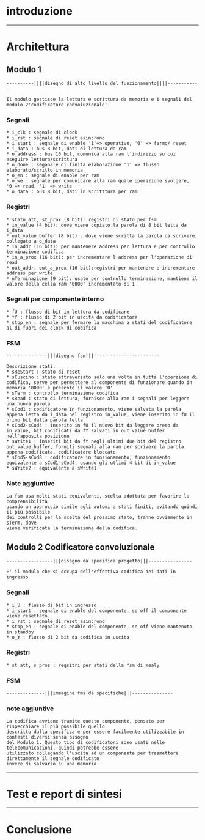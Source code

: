 # introduzione


------
# Architettura
	
## Modulo 1
	----------||||disegno di alto livello del funzionamento||||------------
	
	Il modulo gestisce la lettura e scrittura da memoria e i segnali del modulo 2'codificatore convoluzionale'.

### Segnali 
	
	* i_clk : segnale di clock
	* i_rst : segnale di reset asincrono
	* i_start : segnale di enable '1'=> operativo, '0' => fermo/ reset
	* i_data : bus 8 bit, dati di lettura da ram
	* o_address : bus 16 bit, comunica alla ram l'indirizzo su cui eseguire lettura/scrittura
	* o_done : seganale di finita elaborazione '1' => flusso elaborato/scritto in memoria
	* o_en : segnale di enable per ram
	* o_we : segnale per comunicare alla ram quale operazione svolgere, '0'=> read, '1' => write
	* o_data : bus 8 bit, dati in scritttura per ram

### Registri
	
	* stato_att, st_prox (8 bit): registri di stato per fsm
	* in_value (4 bit): dove viene copiato la parola di 8 bit letta da i_data
	* out_value_buffer (8 bit) : dove viene scritta la parola da scrivere, collegato a o_data
	* in_addr (16 bit): per mantenere address per lettura e per controllo terminazione codifica 
	* in_a_prox (16 bit): per incrementare l'address per l'operazione di read
	* out_addr, out_a_prox (16 bit):registri per mantenere e incrementare address per write
	* nTerminazione (9 bit): usato per controllo terminazione, mantiene il valore della cella ram '0000' incrementato di 1
	
### Segnali per componente interno
	
	* fU : flusso di bit in lettura da codificare
	* fY : flusso di 2 bit in uscita da codificatore
	* stop_en : segnale per fermare la macchina a stati del codificatore al di fuori dei clock di codifica
	
### FSM
	---------------|||disegno fsm|||------------------------

	Descrizione stati:
	* sReStart : stato di reset
	* sCuscino : stato attraversato solo una volta in tutta l'operzione di codifica, serve per permettere al componente di funzionare quando in  memoria '0000' è presente il valore '0'
	* sTerm : controllo terminazione codifica
	* sRead : stato di lettura, fornisce alla ram i segnali per leggere una nuova parola
	* sCod1 : codificatore in funzionamento, viene salvata la parola appena letta da i_data nel registro in_value, viene inserito in fU il primo bit dalla parola letta
	* sCod2-sCod4 : inserito in fU il nuovo bit da leggere preso da in_value, bit codificati da fY salvati in out_value_buffer nell'apposita posizione
	* sWrite1 : inseriti bit da fY negli ultimi due bit del registro out_value_buffer, forniti segnali alla ram per scrivere la parola appena codificata, codificatore bloccato
	* sCod5-sCod8 : codificatore in funzionamento, funzionamento equivalente a sCod1-sCod4, usando gli utlimi 4 bit di in_value
	* sWrite2 : equivalente a sWrite1

 ### Note aggiuntive

	La fsm usa molti stati equivalenti, scelta adottata per favorire la comprensibilità 
	usando un approccio simile agli automi a stati finiti, evitando quindi il più possibile 
	dei controlli per la scelta del prossimo stato, tranne ovviamente in sTerm, dove 
	viene verificata la terminazione della codifica.

## Modulo 2 Codificatore convoluzionale
	-----------------|||disegno da specifica progetto|||----------------
	
	E' il modulo che si occupa dell'effettiva codifica dei dati in ingresso

### Segnali

	* i_U : flusso di bit in ingresso
	* i_start : segnale di enable del componente, se off il componente viene resettato
	* i_rst : segnale di reset asincrono
	* stop_en : segnale di enable del componente, se off viene mantenuto in standby
	* o_Y : flusso di 2 bit da codifica in uscita

### Registri 
	
	* st_att, s_pros : regsitri per stati della fsm di mealy 

### FSM 
	--------------|||immagine fms da specifiche|||---------------

### note aggiuntive

	La codifica avviene tramite questo componente, pensato per rispecchiare il più possibile quello 
	descritto dalla specifica e per essere facilmente utilizzabile in contesti diversi senza bisogno 
	del Modulo 1. Questo tipo di codificatori sono usati nelle telecomunicazioni, quindi potrebbe essere 
	utilizzato collegando l'uscita ad un componente per trasmettere direttamente il segnale codificato 
	invece di salvarlo su una memoria.

-----------------------------------------------------------------------------------
# Test e report di sintesi

-----------------------------------------------------------------------------------
# Conclusione


	